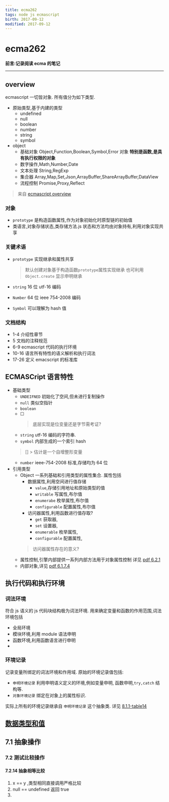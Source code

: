 ```yaml
---
title: ecma262    
tags: node js ecmascript      
birth: 2017-09-12      
modified: 2017-09-12      
---
```


ecma262
===
**前言:记录阅读 ecma 的笔记**

---

## overview
ecmascript 一切皆对象.
所有值分为如下类型.
* 原始类型,基于内建的类型
    * undefined
    * null
    * boolean
    * number
    * string
    * symbol
* object
    * 基础对象 Object,Function,Boolean,Symbol,Error 对象
      **特别是函数,是具有执行权限的对象**
    * 数字操作,Math,Number,Date
    * 文本处理 String,RegExp
    * 集合器 Array,Map,Set,Json,ArrayBuffer,ShareArrayBuffer,DataView
    * 流程控制 Promise,Proxy,Reflect
    
> 来自 [ecmascript overview](https://tc39.github.io/ecma262/#sec-ecmascript-overview)


### 对象   
* `prototype` 是构造函数属性,作为对象初始化时原型链的初始值
* 类语言,对象存储状态,类存储方法.js 状态和方法均由对象持有,利用对象实现共享

### 关键术语
* `prototype` 实现继承和属性共享
    
    > 默认创建对象基于构造函数`prototype`属性实现继承
    > 也可利用 `Object.create` 显示申明继承
* `string` 16 位 utf-16 编码
* `Number` 64 位 ieee 754-2008 编码
* `Symbol` 可以理解为 hash 值

### 文档结构
* 1-4 介绍性章节
* 5 文档的注释规范
* 6-9 ecmascript 代码的执行环境
* 10-16 语言所有特性的语义解析和执行词法
* 17-26 定义 emacscript 的标准库

## ECMASCript 语言特性
* 基础类型
    * `UNDEIFNED` 初始化了空间,但未进行复制操作
    * `null` 类似空指针
    * `boolean` 
    * [ ] > 底层实现是位变量还是字节需考证?
    * `string` utf-16 编码的字符串.
    * `symbol` 内部生成的一个索引 hash
    > [] > 估计是一个自增整形变量
    * `number` ieee-754-2008 标准,存储均为 64 位
* 引用类型
    * Object 一系列基础和引用类型的属性集合.
      属性包括
        * 数据属性,利用空间进行值存储
            * `value`,存储引用地址和原始类型的值
            * `writable` 写属性,布尔值
            * `enumerabe` 枚举属性,布尔值
            * `configurable` 配置属性,布尔值
        * 访问器属性,利用函数进行值存取?
            * `get` 获取器,
            * `set` 设置器,
            * `enumerable` 枚举属性,
            * `configurable` 配置属性,
        > 访问器属性存在的意义?
    * 属性控制,引擎内部提供一系列内部方法用于对象属性控制
    详见 [pdf 6.2.1](ecmas8.pdf)
    * 内部对象,详见 [pdf 6.1.7.4](ecmas8.pdf)

## 执行代码和执行环境
### 词法环境
符合 js 语义的 js 代码块结构极为词法环境.
用来确定变量和函数的作用范围,词法环境包括

* 全局环境
* 模块环境,利用 module 语法申明
* 函数环境,利用函数语言进行申明
* 

### 环境记录
记录变量所绑定的词法环境和作用域.
原始的环境记录值包括:
* `申明环境记录` 利用申明语义定义的环境,例如变量申明,
函数申明,`try,catch` 结构等.
* `对象环境记录` 绑定在对象上的属性标识.

实际上所有的环境记录继承自 `申明环境记录` 这个抽象类.
详见 [8.1.1-table14](ecmas8.pdf)



## [数据类型和值](https://tc39.github.io/ecma262/#sec-ecmascript-data-types-and-values) 

## 7.1 抽象操作
### 7.2 测试比较操作
#### 7.2.14 抽象相等比较
1. x == y ,类型相同直接调用严格比较
2. null == undefined 返回 true
3.  